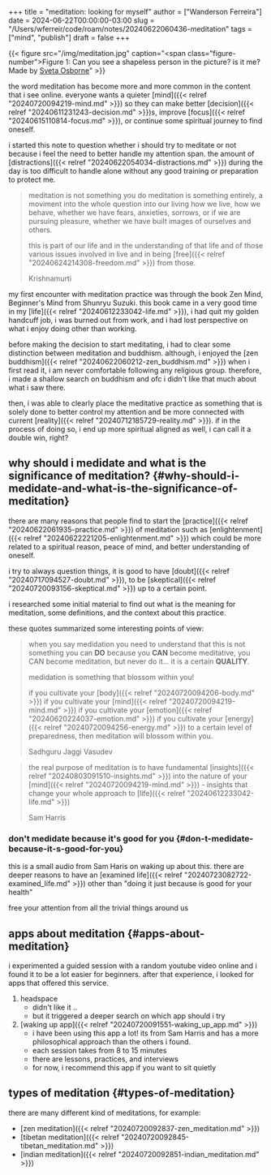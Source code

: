 +++
title = "meditation: looking for myself"
author = ["Wanderson Ferreira"]
date = 2024-06-22T00:00:00-03:00
slug = "/Users/wferreir/code/roam/notes/20240622060436-meditation"
tags = ["mind", "publish"]
draft = false
+++

{{< figure src="/img/meditation.jpg" caption="<span class=\"figure-number\">Figure 1: </span>Can you see a shapeless person in the picture? is it me? Made by [Sveta Osborne](https://www.instagram.com/sveta_osborne_art/?hl=en)" >}}

the word meditation has become more and more common in the content that i see
online. everyone wants a quieter [mind]({{< relref "20240720094219-mind.md" >}}) so they can make better [decision]({{< relref "20240611231243-decision.md" >}})s, improve
[focus]({{< relref "20240615110814-focus.md" >}}), or continue some spiritual journey to find oneself.

i started this note to question whether i should try to meditate or not because
i feel the need to better handle my attention span. the amount of
[distractions]({{< relref "20240622054034-distractions.md" >}}) during the day is too difficult to handle alone without any
good training or preparation to protect me.

> meditation is not something you do
> meditation is something entirely, a moviment into the whole question into our living
> how we live, how we behave, whether we have fears, anxieties, sorrows, or if we
> are pursuing pleasure, whether we have built images of ourselves and others.
>
> this is part of our life and in the understanding of that life and of those
> various issues involved in live and in being [free]({{< relref "20240624214308-freedom.md" >}}) from those.
>
> Krishnamurti

my first encounter with meditation practice was through the book Zen Mind,
Beginner's Mind from Shunryu Suzuki. this book came in a very good time in my
[life]({{< relref "20240612233042-life.md" >}}), i had quit my golden handcuff job, i was burned out from work, and i
had lost perspective on what i enjoy doing other than working.

before making the decision to start meditating, i had to clear some distinction
between meditation and buddhism. although, i enjoyed the [zen buddhism]({{< relref "20240622060212-zen_buddhism.md" >}}) when
i first read it, i am never comfortable following any religious group.
therefore, i made a shallow search on buddhism and ofc i didn't like that much
about what i saw there.

then, i was able to clearly place the meditative practice as something that is
solely done to better control my attention and be more connected with current
[reality]({{< relref "20240712185729-reality.md" >}}). if in the process of doing so, i end up more spiritual aligned as well,
i can call it a double win, right?


## why should i medidate and what is the significance of meditation? {#why-should-i-medidate-and-what-is-the-significance-of-meditation}

there are many reasons that people find to start the [practice]({{< relref "20240622061935-practice.md" >}}) of meditation such
as [enlightenment]({{< relref "20240622221205-enlightenment.md" >}}) which could be more related to a spiritual reason, peace
of mind, and better understanding of oneself.

i try to always question things, it is good to have [doubt]({{< relref "20240717094527-doubt.md" >}}), to be [skeptical]({{< relref "20240720093156-skeptical.md" >}}) up to
a certain point.

i researched some initial material to find out what is the meaning for
meditation, some definitions, and the context about this practice.

these quotes summarized some interesting points of view:

> when you say medidation you need to understand that this is not something you
> can **DO** because you **CAN** become meditative, you CAN become meditation, but never
> do it... it is a certain **QUALITY**.
>
> medidation is something that blossom within you!
>
> if you cultivate your [body]({{< relref "20240720094206-body.md" >}})
> if you cultivate your [mind]({{< relref "20240720094219-mind.md" >}})
> if you cultivate your [emotion]({{< relref "20240620224037-emotion.md" >}})
> if you cultivate your [energy]({{< relref "20240720094256-energy.md" >}})
> to a certain level of preparedness, then meditation will blossom within you.
>
> Sadhguru Jaggi Vasudev

<!--quoteend-->

> the real purpose of meditation is to have fundamental [insights]({{< relref "20240803091510-insights.md" >}}) into the nature
> of your [mind]({{< relref "20240720094219-mind.md" >}}) - insights that change your whole approach to [life]({{< relref "20240612233042-life.md" >}})
>
> Sam Harris


### don't medidate because it's good for you {#don-t-medidate-because-it-s-good-for-you}

this is a small audio from Sam Haris on waking up about this. there are deeper
reasons to have an [examined life]({{< relref "20240723082722-examined_life.md" >}}) other than "doing it just because is good for
your health"

free your attention from all the trivial things around us


## apps about meditation {#apps-about-meditation}

i experimented a guided session with a random youtube video online and i found
it to be a lot easier for beginners. after that experience, i looked for apps
that offered this service.

1.  headspace
    -   didn't like it ..
    -   but it triggered a deeper search on which app should i try
2.  [waking up app]({{< relref "20240720091551-waking_up_app.md" >}})
    -   i have been using this app a lot! its from Sam Harris and has a more
        philosophical approach than the others i found.
    -   each session takes from 8 to 15 minutes
    -   there are lessons, practices, and interviews
    -   for now, i recommend this app if you want to sit quietly


## types of meditation {#types-of-meditation}

there are many different kind of meditations, for example:

-   [zen meditation]({{< relref "20240720092837-zen_meditation.md" >}})
-   [tibetan meditation]({{< relref "20240720092845-tibetan_meditation.md" >}})
-   [indian meditation]({{< relref "20240720092851-indian_meditation.md" >}})
